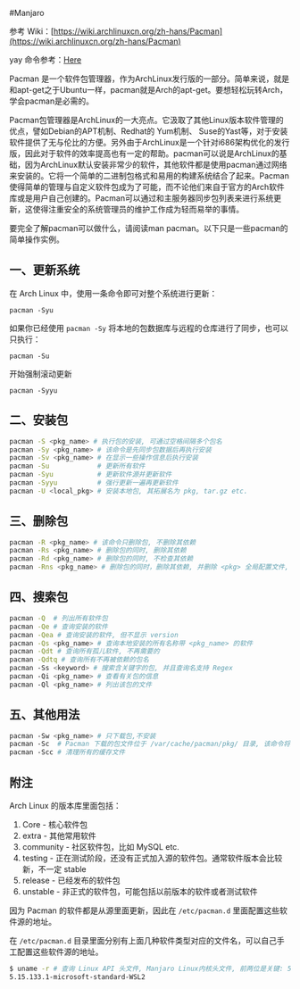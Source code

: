 #Manjaro 

参考 Wiki：[https://wiki.archlinuxcn.org/zh-hans/Pacman](https://wiki.archlinuxcn.org/zh-hans/Pacman)

yay 命令参考：[Here](obsidian://open?vault=Obsidian_Notes&file=Tools%2FWSL2%2FArch(Manjaro)%20Linux%20yay%20%E5%91%BD%E4%BB%A4%E8%AF%A6%E8%A7%A3)

Pacman 是一个软件包管理器，作为ArchLinux发行版的一部分。简单来说，就是和apt-get之于Ubuntu一样，pacman就是Arch的apt-get。要想轻松玩转Arch，学会pacman是必需的。

Pacman包管理器是ArchLinux的一大亮点。它汲取了其他Linux版本软件管理的优点，譬如Debian的APT机制、Redhat的 Yum机制、 Suse的Yast等，对于安装软件提供了无与伦比的方便。另外由于ArchLinux是一个针对i686架构优化的发行版，因此对于软件的效率提高也有一定的帮助。pacman可以说是ArchLinux的基础，因为ArchLinux默认安装非常少的软件，其他软件都是使用pacman通过网络来安装的。它将一个简单的二进制包格式和易用的构建系统结合了起来。Pacman使得简单的管理与自定义软件包成为了可能，而不论他们来自于官方的Arch软件库或是用户自己创建的。Pacman可以通过和主服务器同步包列表来进行系统更新，这使得注重安全的系统管理员的维护工作成为轻而易举的事情。

要完全了解pacman可以做什么，请阅读man pacman。以下只是一些pacman的简单操作实例。

## 一、更新系统

在 Arch Linux 中，使用一条命令即可对整个系统进行更新：

`pacman -Syu`

如果你已经使用 `pacman -Sy` 将本地的包数据库与远程的仓库进行了同步，也可以只执行：

`pacman -Su`

开始强制滚动更新

`pacman -Syyu`

## 二、安装包

```sh
pacman -S <pkg_name> # 执行包的安装, 可通过空格间隔多个包名
pacman -Sy <pkg_name> # 该命令是先同步包数据后再执行安装
pacman -Sv <pkg_name> # 在显示一些操作信息后执行安装
pacman -Su            # 更新所有软件
pacman -Syu           # 更新软件源并更新软件
pacman -Syyu          # 强行更新一遍再更新软件
pacman -U <local_pkg> # 安装本地包, 其拓展名为 pkg, tar.gz etc.
```

## 三、删除包

```sh
pacman -R <pkg_name> # 该命令只删除包, 不删除其依赖
pacman -Rs <pkg_name> # 删除包的同时, 删除其依赖
pacman -Rd <pkg_name> # 删除包的同时, 不检查其依赖
pacman -Rns <pkg_name> # 删除包的同时，删除其依赖, 并删除 <pkg> 全局配置文件, Recommands
```

## 四、搜索包

```sh
pacman -Q  # 列出所有软件包
pacman -Qe # 查询安装的软件
pacman -Qea # 查询安装的软件, 但不显示 version
pacman -Qs <pkg_name> # 查询本地安装的所有名称带 <pkg_name> 的软件
pacman -Qdt # 查询所有孤儿软件, 不再需要的
pacman -Qdtq # 查询所有不再被依赖的包名
pacman -Ss <keyword> # 搜索含关键字的包, 并且查询名支持 Regex
pacman -Qi <pkg_name> # 查看有关包的信息
pacman -Ql <pkg_name> # 列出该包的文件
```

## 五、其他用法

```sh
pacman -Sw <pkg_name> # 只下载包,不安装
pacman -Sc  # Pacman 下载的包文件位于 /var/cache/pacman/pkg/ 目录, 该命令将清理未安装的包文件
pacman -Scc # 清理所有的缓存文件
```


## 附注

Arch Linux 的版本库里面包括：

1. Core - 核心软件包
2. extra - 其他常用软件
3. community - 社区软件包，比如 MySQL etc. 
4. testing - 正在测试阶段，还没有正式加入源的软件包。通常软件版本会比较新，不一定 stable
5. release - 已经发布的软件包
6. unstable - 非正式的软件包，可能包括以前版本的软件或者测试软件

因为 Pacman 的软件都是从源里面更新，因此在 `/etc/pacman.d` 里面配置这些软件源的地址。

在 `/etc/pacman.d` 目录里面分别有上面几种软件类型对应的文件名，可以自己手工配置这些软件源的地址。

```sh
$ uname -r # 查询 Linux API 头文件, Manjaro Linux内核头文件, 前两位是关键: 5.15
5.15.133.1-microsoft-standard-WSL2
```
